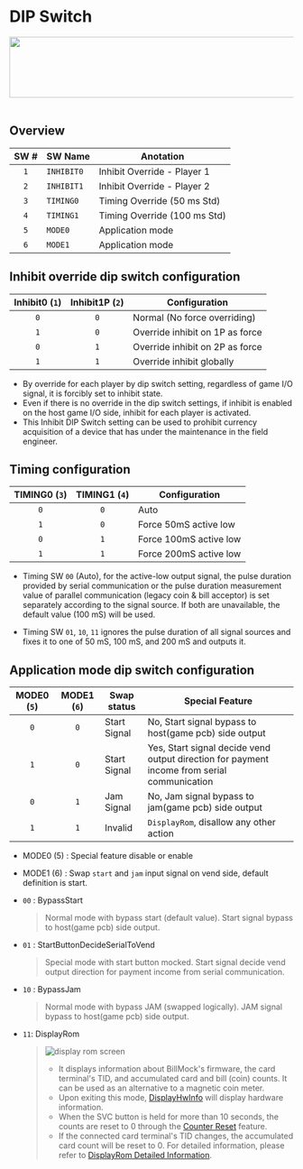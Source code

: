 <!--
SPDX-FileCopyrightText: © 2023 Jinwoo Park (pmnxis@gmail.com)

SPDX-License-Identifier: MIT OR Apache-2.0
-->

# DIP Switch

<div><center>
<img src="https://billmock.gpark.biz/images/dipsw_0v4.png" width="508" height="108">
</center></div>
<br/>

## Overview

| **SW #** | **SW Name** | Anotation |
| :-------: | -----------| --------- |
| `1`       | `INHIBIT0` | Inhibit Override - Player 1 |
| `2`       | `INHIBIT1` | Inhibit Override - Player 2 |
| `3`       | `TIMING0`  | Timing Override (50 ms Std) |
| `4`       | `TIMING1`  | Timing Override (100 ms Std) |
| `5`       | `MODE0`    | Application mode |
| `6`       | `MODE1`    | Application mode |

## Inhibit override dip switch configuration

| Inhibit0 (`1`)| Inhibit1P (`2`)| Configuration                   |
| :-----------: | :-----------: | ------------------------------- |
| `0`           |  `0`          | Normal (No force overriding)    |
| `1`           |  `0`          | Override inhibit on 1P as force |
| `0`           |  `1`          | Override inhibit on 2P as force |
| `1`           |  `1`          | Override inhibit globally       |

- By override for each player by dip switch setting, regardless of game I/O signal,
it is forcibly set to inhibit state.
- Even if there is no override in the dip switch settings,
if inhibit is enabled on the host game I/O side, inhibit for each player is activated.
- This Inhibit DIP Switch setting can be used to prohibit currency acquisition
of a device that has under the maintenance in the field engineer.

## Timing configuration

| TIMING0 (`3`) | TIMING1 (`4`) | Configuration                 |
| :-----------: | :-----------: | ----------------------------- |
| `0`           |  `0`          | Auto                          |
| `1`           |  `0`          | Force 50mS active low         |
| `0`           |  `1`          | Force 100mS active low        |
| `1`           |  `1`          | Force 200mS active low        |

- Timing SW `00` (Auto), for the active-low output signal,
 the pulse duration provided by serial communication or
 the pulse duration measurement value of parallel communication (legacy coin & bill acceptor)
 is set separately according to the signal source.
 If both are unavailable, the default value (100 mS) will be used.

- Timing SW `01`, `10`, `11` ignores the pulse duration of all signal sources and
 fixes it to one of 50 mS, 100 mS, and 200 mS and outputs it.

## Application mode dip switch configuration

| MODE0 (`5`) | MODE1 (`6`) | Swap status  | Special Feature                                       |
| :---------: | :---------: | ------------ | ----------------------------------------------------- |
| `0`         |  `0`        | Start Signal | No, Start signal bypass to host(game pcb) side output |
| `1`         |  `0`        | Start Signal | Yes, Start signal decide vend output direction for payment income from serial communication |
| `0`         |  `1`        | Jam Signal   | No, Jam signal bypass to jam(game pcb) side output    |
| `1`         |  `1`        | Invalid      | `DisplayRom`, disallow any other action               |

- MODE0 (5) : Special feature disable or enable
- MODE1 (6) : Swap `start` and `jam` input signal on vend side, default definition is start.

- `00` : BypassStart
    > Normal mode with bypass start (default value). Start signal bypass to host(game pcb) side output.

- `01` : StartButtonDecideSerialToVend
    > Special mode with start button mocked.
    > Start signal decide vend output direction for payment income from serial communication.

- `10` : BypassJam
    > Normal mode with bypass JAM (swapped logically). JAM signal bypass to host(game pcb) side output.

- `11`: DisplayRom
    > ![display rom screen](https://billmock.gpark.biz/images/dip_switch_rom_disp_enus.png)
    > - It displays information about BillMock's firmware, the card terminal's TID, and accumulated card and bill (coin) counts. It can be used as an alternative to a magnetic coin meter.
    > - Upon exiting this mode, [DisplayHwInfo](./feature_disp_hw_info.md) will display hardware information.
    > - When the SVC button is held for more than 10 seconds, the counts are reset to 0 through the [Counter Reset](./feature_counter_reset.md) feature.
    > - If the connected card terminal's TID changes, the accumulated card count will be reset to 0.
    > For detailed information, please refer to [DisplayRom Detailed Information](./feature_disp_rom.md).
